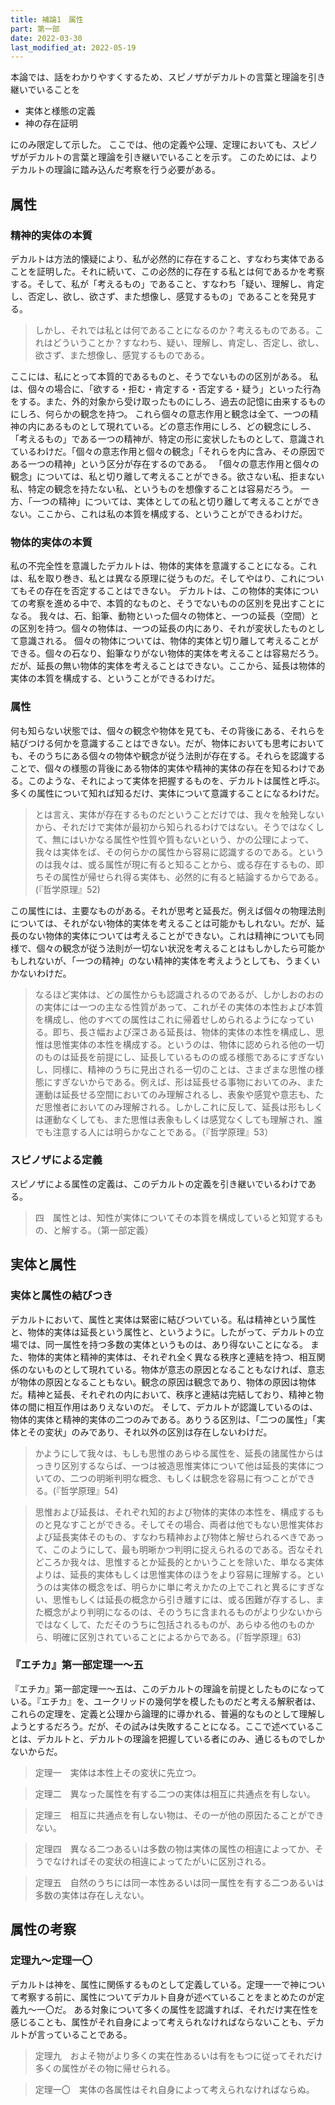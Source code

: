 ```yaml
---
title: 補論1　属性
part: 第一部
date: 2022-03-30
last_modified_at: 2022-05-19
---
```

本論では、話をわかりやすくするため、スピノザがデカルトの言葉と理論を引き継いでいることを

- 実体と様態の定義
- 神の存在証明

にのみ限定して示した。
ここでは、他の定義や公理、定理においても、スピノザがデカルトの言葉と理論を引き継いでいることを示す。
このためには、よりデカルトの理論に踏み込んだ考察を行う必要がある。

## 属性

### 精神的実体の本質

デカルトは方法的懐疑により、私が必然的に存在すること、すなわち実体であることを証明した。それに続いて、この必然的に存在する私とは何であるかを考察する。そして、私が「考えるもの」であること、すなわち「疑い、理解し、肯定し、否定し、欲し、欲さず、また想像し、感覚するもの」であることを発見する。

>しかし、それでは私とは何であることになるのか？考えるものである。これはどういうことか？すなわち、疑い、理解し、肯定し、否定し、欲し、欲さず、また想像し、感覚するものである。

ここには、私にとって本質的であるものと、そうでないものの区別がある。
私は、個々の場合に、「欲する・拒む・肯定する・否定する・疑う」といった行為をする。また、外的対象から受け取ったものにしろ、過去の記憶に由来するものにしろ、何らかの観念を持つ。
これら個々の意志作用と観念は全て、一つの精神の内にあるものとして現れている。どの意志作用にしろ、どの観念にしろ、「考えるもの」である一つの精神が、特定の形に変状したものとして、意識されているわけだ。「個々の意志作用と個々の観念」「それらを内に含み、その原因である一つの精神」という区分が存在するのである。
「個々の意志作用と個々の観念」については、私と切り離して考えることができる。欲さない私、拒まない私、特定の観念を持たない私、というものを想像することは容易だろう。
一方、「一つの精神」については、実体としての私と切り離して考えることができない。ここから、これは私の本質を構成する、ということができるわけだ。

### 物体的実体の本質

私の不完全性を意識したデカルトは、物体的実体を意識することになる。これは、私を取り巻き、私とは異なる原理に従うものだ。そしてやはり、これについてもその存在を否定することはできない。
デカルトは、この物体的実体についての考察を進める中で、本質的なものと、そうでないものの区別を見出すことになる。
我々は、石、鉛筆、動物といった個々の物体と、一つの延長（空間）との区別を持つ。個々の物体は、一つの延長の内にあり、それが変状したものとして意識される。
個々の物体については、物体的実体と切り離して考えることができる。個々の石なり、鉛筆なりがない物体的実体を考えることは容易だろう。だが、延長の無い物体的実体を考えることはできない。ここから、延長は物体的実体の本質を構成する、ということができるわけだ。

### 属性

何も知らない状態では、個々の観念や物体を見ても、その背後にある、それらを結びつける何かを意識することはできない。だが、物体においても思考においても、そのうちにある個々の物体や観念が従う法則が存在する。それらを認識することで、個々の様態の背後にある物体的実体や精神的実体の存在を知るわけである。このような、それによって実体を把握するものを、デカルトは属性と呼ぶ。多くの属性について知れば知るだけ、実体について意識することになるわけだ。

>とは言え、実体が存在するものだということだけでは、我々を触発しないから、それだけで実体が最初から知られるわけではない。そうではなくして、無にはいかなる属性や性質や質もないという、かの公理によって、我々は実体をば、その何らかの属性から容易に認識するのである。というのは我々は、或る属性が現に有ると知ることから、或る存在するもの、即ちその属性が帰せられ得る実体も、必然的に有ると結論するからである。(『哲学原理』52)

この属性には、主要なものがある。それが思考と延長だ。例えば個々の物理法則については、それがない物体的実体を考えることは可能かもしれない。だが、延長のない物体的実体については考えることができない。これは精神についても同様で、個々の観念が従う法則が一切ない状況を考えることはもしかしたら可能かもしれないが、「一つの精神」のない精神的実体を考えようとしても、うまくいかないわけだ。

>なるほど実体は、どの属性からも認識されるのであるが、しかしおのおのの実体には一つの主なる性質があって、これがその実体の本性および本質を構成し、他のすべての属性はこれに帰着せしめられるようになっている。即ち、長さ幅および深さある延長は、物体的実体の本性を構成し、思惟は思惟実体の本性を構成する。というのは、物体に認められる他の一切のものは延長を前提にし、延長しているものの或る様態であるにすぎないし、同様に、精神のうちに見出される一切のことは、さまざまな思惟の様態にすぎないからである。例えば、形は延長せる事物においてのみ、また運動は延長せる空間においてのみ理解されるし、表象や感覚や意志も、ただ思惟者においてのみ理解される。しかしこれに反して、延長は形もしくは運動なくしても、また思惟は表象もしくは感覚なくしても理解され、誰でも注意する人には明らかなことである。（『哲学原理』53）

### スピノザによる定義

スピノザによる属性の定義は、このデカルトの定義を引き継いでいるわけである。

>四　属性とは、知性が実体についてその本質を構成していると知覚するもの、と解する。（第一部定義）

## 実体と属性

### 実体と属性の結びつき

デカルトにおいて、属性と実体は緊密に結びついている。私は精神という属性と、物体的実体は延長という属性と、というように。したがって、デカルトの立場では、同一属性を持つ多数の実体というものは、あり得ないことになる。
また、物体的実体と精神的実体は、それぞれ全く異なる秩序と連結を持つ、相互関係のないものとして現れている。物体が意志の原因となることもなければ、意志が物体の原因となることもない。観念の原因は観念であり、物体の原因は物体だ。精神と延長、それぞれの内において、秩序と連結は完結しており、精神と物体の間に相互作用はありえないのだ。
そして、デカルトが認識しているのは、物体的実体と精神的実体の二つのみである。ありうる区別は、「二つの属性」「実体とその変状」のみであり、それ以外の区別は存在しないわけだ。

>かようにして我々は、もしも思惟のあらゆる属性を、延長の諸属性からはっきり区別するならば、一つは被造思惟実体について他は延長的実体についての、二つの明晰判明な概念、もしくは観念を容易に有つことができる。(『哲学原理』54)

>思惟および延長は、それぞれ知的および物体的実体の本性を、構成するものと見なすことができる。そしてその場合、両者は他でもない思惟実体および延長実体そのもの、すなわち精神および物体と解せられるべきであって、このようにして、最も明晰かつ判明に捉えられるのである。否なそれどころか我々は、思惟するとか延長的とかいうことを除いた、単なる実体よりは、延長的実体もしくは思惟実体のほうをより容易に理解する。というのは実体の概念をば、明らかに単に考えかたの上でこれと異るにすぎない、思惟もしくは延長の概念から引き離すには、或る困難が存するし、また概念がより判明になるのは、そのうちに含まれるものがより少ないからではなくして、ただそのうちに包括されるものが、あらゆる他のものから、明確に区別されていることによるからである。(『哲学原理』63)

### 『エチカ』第一部定理一～五

『エチカ』第一部定理一～五は、このデカルトの理論を前提としたものになっている。『エチカ』を、ユークリッドの幾何学を模したものだと考える解釈者は、これらの定理を、定義と公理から論理的に導かれる、普遍的なものとして理解しようとするだろう。だが、その試みは失敗することになる。ここで述べていることは、デカルトと、デカルトの理論を把握している者にのみ、通じるものでしかないからだ。

>定理一　実体は本性上その変状に先立つ。

>定理二　異なった属性を有する二つの実体は相互に共通点を有しない。

>定理三　相互に共通点を有しない物は、その一が他の原因たることができない。

>定理四　異なる二つあるいは多数の物は実体の属性の相違によってか、そうでなければその変状の相違によってたがいに区別される。

>定理五　自然のうちには同一本性あるいは同一属性を有する二つあるいは多数の実体は存在しえない。

## 属性の考察

### 定理九～定理一〇

デカルトは神を、属性に関係するものとして定義している。定理一一で神について考察する前に、属性についてデカルト自身が述べていることをまとめたのが定義九～一〇だ。
ある対象について多くの属性を認識すれば、それだけ実在性を感じることも、属性がそれ自身によって考えられなければならないことも、デカルトが言っていることである。

>定理九　およそ物がより多くの実在性あるいは有をもつに従ってそれだけ多くの属性がその物に帰せられる。

>定理一〇　実体の各属性はそれ自身によって考えられなければならぬ。
